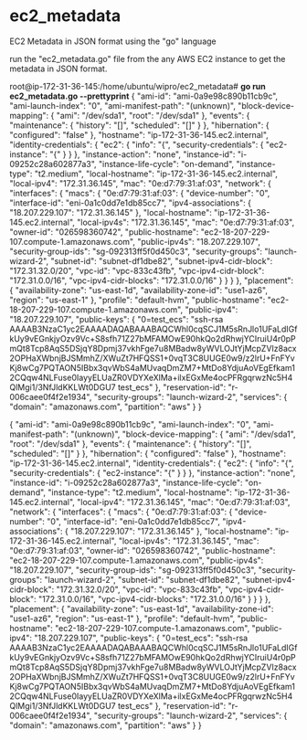 # ec2_metadata
EC2 Metadata in JSON format using the "go" language

run the "ec2_metadata.go" file from the any AWS EC2 instance to get the metadata in JSON format.

root@ip-172-31-36-145:/home/ubuntu/wipro/ec2_metadata# **go run ec2_metadata.go --prettyprint**
{
  "ami-id": "ami-0a9e98c890b11cb9c",
  "ami-launch-index": "0",
  "ami-manifest-path": "(unknown)",
  "block-device-mapping": {
    "ami": "/dev/sda1",
    "root": "/dev/sda1"
  },
  "events": {
    "maintenance": {
      "history": "[]",
      "scheduled": "[]"
    }
  },
  "hibernation": {
    "configured": "false"
  },
  "hostname": "ip-172-31-36-145.ec2.internal",
  "identity-credentials": {
    "ec2": {
      "info": "{",
      "security-credentials": {
        "ec2-instance": "{"
      }
    }
  },
  "instance-action": "none",
  "instance-id": "i-09252c28a602877a3",
  "instance-life-cycle": "on-demand",
  "instance-type": "t2.medium",
  "local-hostname": "ip-172-31-36-145.ec2.internal",
  "local-ipv4": "172.31.36.145",
  "mac": "0e:d7:79:31:af:03",
  "network": {
    "interfaces": {
      "macs": {
        "0e:d7:79:31:af:03": {
          "device-number": "0",
          "interface-id": "eni-0a1c0dd7e1db85cc7",
          "ipv4-associations": {
            "18.207.229.107": "172.31.36.145"
          },
          "local-hostname": "ip-172-31-36-145.ec2.internal",
          "local-ipv4s": "172.31.36.145",
          "mac": "0e:d7:79:31:af:03",
          "owner-id": "026598360742",
          "public-hostname": "ec2-18-207-229-107.compute-1.amazonaws.com",
          "public-ipv4s": "18.207.229.107",
          "security-group-ids": "sg-092313ff5f0d450c3",
          "security-groups": "launch-wizard-2",
          "subnet-id": "subnet-df1dbe82",
          "subnet-ipv4-cidr-block": "172.31.32.0/20",
          "vpc-id": "vpc-833c43fb",
          "vpc-ipv4-cidr-block": "172.31.0.0/16",
          "vpc-ipv4-cidr-blocks": "172.31.0.0/16"
        }
      }
    }
  },
  "placement": {
    "availability-zone": "us-east-1d",
    "availability-zone-id": "use1-az6",
    "region": "us-east-1"
  },
  "profile": "default-hvm",
  "public-hostname": "ec2-18-207-229-107.compute-1.amazonaws.com",
  "public-ipv4": "18.207.229.107",
  "public-keys": {
    "0=test_ecs": "ssh-rsa AAAAB3NzaC1yc2EAAAADAQABAAABAQCWhl0cqSCJ1M5sRnJlo1UFaLdIGfkUy9vEGnkjyOzv9Vc+S8sfh71Z27bMFAMOwE90hkQo2dRhwjYCIruiU4r0pPmQt8Tcp8AqS5DSjqY8Dpmj37vkhFge7u8MBadw8yWVLOJtYjMcpZVIz8acx2OPHaXWbnjBJSMmhZ/XWuZt7HFQSS1+0vqT3C8UUGE0w9/z2lrU+FnFYvKj8wCg7PQTAON5IBbx3qvWbS4aMUvaqDmZM7+MtDo8YdjuAoVEgEfkam12CQqw4NLFuse0IayyELUaZR0VDYXeXlMa+ilxEGxMe4ocPFRgqrwzNc5H4QlMgi1/3NfJldKKLWt0DGU7 test_ecs"
  },
  "reservation-id": "r-006caee0f4f2e1934",
  "security-groups": "launch-wizard-2",
  "services": {
    "domain": "amazonaws.com",
    "partition": "aws"
  }
}

{
  "ami-id": "ami-0a9e98c890b11cb9c",
  "ami-launch-index": "0",
  "ami-manifest-path": "(unknown)",
  "block-device-mapping": {
    "ami": "/dev/sda1",
    "root": "/dev/sda1"
  },
  "events": {
    "maintenance": {
      "history": "[]",
      "scheduled": "[]"
    }
  },
  "hibernation": {
    "configured": "false"
  },
  "hostname": "ip-172-31-36-145.ec2.internal",
  "identity-credentials": {
    "ec2": {
      "info": "{",
      "security-credentials": {
        "ec2-instance": "{"
      }
    }
  },
  "instance-action": "none",
  "instance-id": "i-09252c28a602877a3",
  "instance-life-cycle": "on-demand",
  "instance-type": "t2.medium",
  "local-hostname": "ip-172-31-36-145.ec2.internal",
  "local-ipv4": "172.31.36.145",
  "mac": "0e:d7:79:31:af:03",
  "network": {
    "interfaces": {
      "macs": {
        "0e:d7:79:31:af:03": {
          "device-number": "0",
          "interface-id": "eni-0a1c0dd7e1db85cc7",
          "ipv4-associations": {
            "18.207.229.107": "172.31.36.145"
          },
          "local-hostname": "ip-172-31-36-145.ec2.internal",
          "local-ipv4s": "172.31.36.145",
          "mac": "0e:d7:79:31:af:03",
          "owner-id": "026598360742",
          "public-hostname": "ec2-18-207-229-107.compute-1.amazonaws.com",
          "public-ipv4s": "18.207.229.107",
          "security-group-ids": "sg-092313ff5f0d450c3",
          "security-groups": "launch-wizard-2",
          "subnet-id": "subnet-df1dbe82",
          "subnet-ipv4-cidr-block": "172.31.32.0/20",
          "vpc-id": "vpc-833c43fb",
          "vpc-ipv4-cidr-block": "172.31.0.0/16",
          "vpc-ipv4-cidr-blocks": "172.31.0.0/16"
        }
      }
    }
  },
  "placement": {
    "availability-zone": "us-east-1d",
    "availability-zone-id": "use1-az6",
    "region": "us-east-1"
  },
  "profile": "default-hvm",
  "public-hostname": "ec2-18-207-229-107.compute-1.amazonaws.com",
  "public-ipv4": "18.207.229.107",
  "public-keys": {
    "0=test_ecs": "ssh-rsa AAAAB3NzaC1yc2EAAAADAQABAAABAQCWhl0cqSCJ1M5sRnJlo1UFaLdIGfkUy9vEGnkjyOzv9Vc+S8sfh71Z27bMFAMOwE90hkQo2dRhwjYCIruiU4r0pPmQt8Tcp8AqS5DSjqY8Dpmj37vkhFge7u8MBadw8yWVLOJtYjMcpZVIz8acx2OPHaXWbnjBJSMmhZ/XWuZt7HFQSS1+0vqT3C8UUGE0w9/z2lrU+FnFYvKj8wCg7PQTAON5IBbx3qvWbS4aMUvaqDmZM7+MtDo8YdjuAoVEgEfkam12CQqw4NLFuse0IayyELUaZR0VDYXeXlMa+ilxEGxMe4ocPFRgqrwzNc5H4QlMgi1/3NfJldKKLWt0DGU7 test_ecs"
  },
  "reservation-id": "r-006caee0f4f2e1934",
  "security-groups": "launch-wizard-2",
  "services": {
    "domain": "amazonaws.com",
    "partition": "aws"
  }
}

